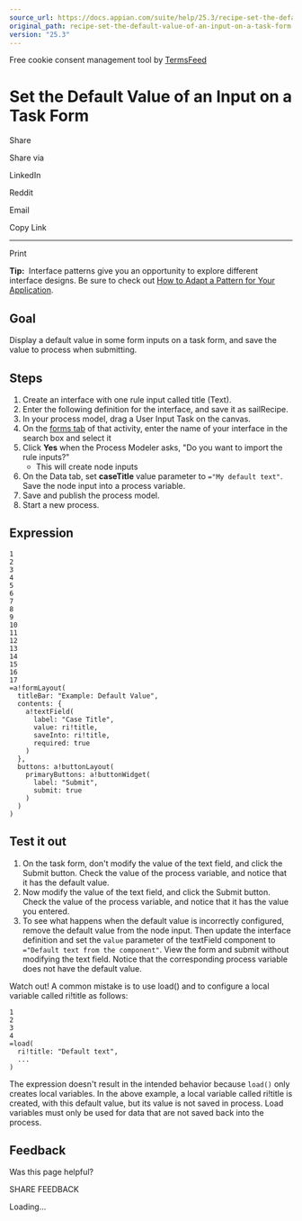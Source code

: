 ```yaml
---
source_url: https://docs.appian.com/suite/help/25.3/recipe-set-the-default-value-of-an-input-on-a-task-form.html
original_path: recipe-set-the-default-value-of-an-input-on-a-task-form.html
version: "25.3"
---
```


Free cookie consent management tool by [TermsFeed](https://www.termsfeed.com/)

# Set the Default Value of an Input on a Task Form

Share

Share via

LinkedIn

Reddit

Email

Copy Link

* * *

Print

**Tip:**  Interface patterns give you an opportunity to explore different interface designs. Be sure to check out [How to Adapt a Pattern for Your Application](Adapt_a_SAIL_Recipe_to_Work_with_My_Applications.html).

## Goal

Display a default value in some form inputs on a task form, and save the value to process when submitting.

## Steps

1.  Create an interface with one rule input called title (Text).
2.  Enter the following definition for the interface, and save it as sailRecipe.
3.  In your process model, drag a User Input Task on the canvas.
4.  On the [forms tab](Process_Node_and_Smart_Service_Properties.html#forms-tab) of that activity, enter the name of your interface in the search box and select it
5.  Click **Yes** when the Process Modeler asks, "Do you want to import the rule inputs?"
    -   This will create node inputs
6.  On the Data tab, set **caseTitle** value parameter to `="My default text"`. Save the node input into a process variable.
7.  Save and publish the process model.
8.  Start a new process.

## Expression

```
1
2
3
4
5
6
7
8
9
10
11
12
13
14
15
16
17
=a!formLayout(
  titleBar: "Example: Default Value",
  contents: {
    a!textField(
      label: "Case Title",
      value: ri!title,
      saveInto: ri!title,
      required: true
    )
  },
  buttons: a!buttonLayout(
    primaryButtons: a!buttonWidget(
      label: "Submit",
      submit: true
    )
  )
)
```

## Test it out

1.  On the task form, don't modify the value of the text field, and click the Submit button. Check the value of the process variable, and notice that it has the default value.
2.  Now modify the value of the text field, and click the Submit button. Check the value of the process variable, and notice that it has the value you entered.
3.  To see what happens when the default value is incorrectly configured, remove the default value from the node input. Then update the interface definition and set the `value` parameter of the textField component to `="Default text from the component"`. View the form and submit without modifying the text field. Notice that the corresponding process variable does not have the default value.

Watch out! A common mistake is to use load() and to configure a local variable called ri!title as follows:

```
1
2
3
4
=load(
  ri!title: "Default text",
  ...
)
```

The expression doesn't result in the intended behavior because `load()` only creates local variables. In the above example, a local variable called ri!title is created, with this default value, but its value is not saved in process. Load variables must only be used for data that are not saved back into the process.

## Feedback

Was this page helpful?

SHARE FEEDBACK

Loading...